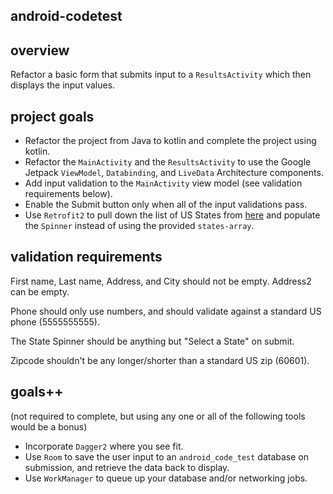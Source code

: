 ## android-codetest

## overview

Refactor a basic form that submits input to a `ResultsActivity` which then displays the input values.

## project goals

* Refactor the project from Java to kotlin and complete the project using kotlin.
* Refactor the `MainActivity` and the `ResultsActivity` to use the Google Jetpack `ViewModel`, `Databinding`, and `LiveData` Architecture components.
* Add input validation to the `MainActivity` view model (see validation requirements below).
* Enable the Submit button only when all of the input validations pass.
* Use `Retrofit2` to pull down the list of US States from [here](https://api.jsonbin.io/b/60770a3c5b165e19f6201b95) and populate the `Spinner` instead of using the provided `states-array`.

## validation requirements

First name, Last name, Address, and City should not be empty. Address2 can be empty.

Phone should only use numbers, and should validate against a standard US phone (5555555555).

The State Spinner should be anything but "Select a State" on submit.

Zipcode shouldn't be any longer/shorter than a standard US zip (60601).

## goals++
(not required to complete, but using any one or all of the following tools would be a bonus)

* Incorporate `Dagger2` where you see fit.
* Use `Room` to save the user input to an `android_code_test` database on submission, and retrieve the data back to display.
* Use `WorkManager` to queue up your database and/or networking jobs.